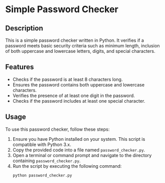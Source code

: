 # Simple Password Checker

## Description
This is a simple password checker written in Python. It verifies if a password meets basic security criteria such as minimum length, inclusion of both uppercase and lowercase letters, digits, and special characters.

## Features
- Checks if the password is at least 8 characters long.
- Ensures the password contains both uppercase and lowercase characters.
- Verifies the presence of at least one digit in the password.
- Checks if the password includes at least one special character.

## Usage
To use this password checker, follow these steps:

1. Ensure you have Python installed on your system. This script is compatible with Python 3.x.
2. Copy the provided code into a file named `password_checker.py`.
3. Open a terminal or command prompt and navigate to the directory containing `password_checker.py`.
4. Run the script by executing the following command:
   ```sh
   python password_checker.py
